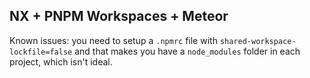 ## NX + PNPM Workspaces + Meteor

Known issues:
you need to setup a `.npmrc` file with `shared-workspace-lockfile=false` and that makes you have a `node_modules` folder in each project, which isn't ideal.
